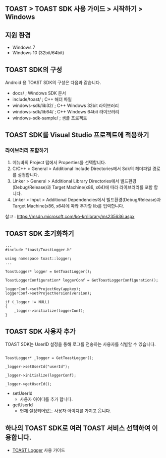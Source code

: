 ## TOAST > TOAST SDK 사용 가이드 > 시작하기 > Windows

## 지원 환경

* Windows 7
* Windows 10 (32bit/64bit)

## TOAST SDK의 구성

Android 용 TOAST SDK의 구성은 다음과 같습니다.

* docs/                                       ; Windows SDK 문서
* include/toast/                              ; C++ 해더 파일
* windows-sdk/lib32/                          ; C++ Windows 32bit 라이브러리
* windows-sdk/lib64/                          ; C++ Windows 64bit 라이브러리
* windows-sdk-sample/                         ; 샘플 프로젝트

## TOAST SDK를 Visual Studio 프로젝트에 적용하기

### 라이브러리 포함하기 

1. 메뉴바의 Project 탭에서 Properties를 선택합니다.
2. C/C++ > General > Additional Include Directories에서 Sdk의 헤더파일 경로를 설정합니다.
3. Linker > General > Additional Library Directories에서 빌드환경(Debug/Release)과 Target Machine(x86, x64)에 따라 라이브러리를 포함 합니다.
4. Linker > Input > Additional Dependencies에서 빌드환경(Debug/Release)과 Target Machine(x86, x64)에 따라 추가할 lib를 입력합니다.

참고 : https://msdn.microsoft.com/ko-kr/library/ms235636.aspx

## TOAST SDK 초기화하기

```
...
#include "toast/ToastLogger.h"

using namespace toast::logger;
...

ToastLogger* logger = GetToastLogger();

ToastLoggerConfiguration* loggerConf = GetToastLoggerConfiguration();

loggerConf->setProjectKey(appkey);
loggerConf->setProjectVersion(version);

if (_logger != NULL)
{
    _logger->initialize(loggerConf);
}
```

## TOAST SDK 사용자 추가

TOAST SDK는 UserID 설정을 통해 로그를 전송하는 사용자를 식별할 수 있습니다.

```

ToastLogger* _logger = GetToastLogger();

_logger->setUserId("userId");

_logger->initialize(loggerConf);

_logger->getUserId();
```

* setUserId
    * 사용자 아이디를 추가 합니다.
* getUserId
    * 현재 설정되어있는 사용자 아이디를 가지고 옵니다.

## 하나의 TOAST SDK로 여러 TOAST 서비스 선택하여 이용합니다.

* [TOAST Logger](./log-collector-windows) 사용 가이드

